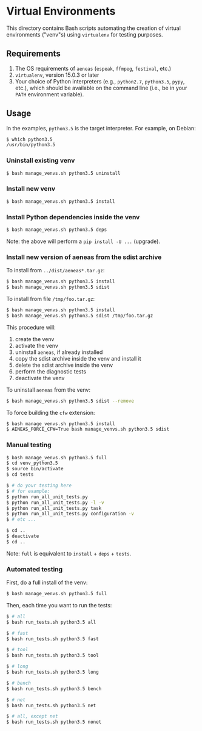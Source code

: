 # Virtual Environments

This directory contains Bash scripts automating the creation
of virtual environments ("venv"s) using ``virtualenv``
for testing purposes.


## Requirements

1. The OS requirements of ``aeneas`` (``espeak``, ``ffmpeg``, ``festival``, etc.)
2. ``virtualenv``, version 15.0.3 or later
3. Your choice of Python interpreters (e.g., ``python2.7``, ``python3.5``, ``pypy``, etc.), which should be available on the command line (i.e., be in your ``PATH`` environment variable).

## Usage

In the examples, ``python3.5`` is the target interpreter.
For example, on Debian:

```bash
$ which python3.5
/usr/bin/python3.5
```

### Uninstall existing venv

```bash
$ bash manage_venvs.sh python3.5 uninstall
```

### Install new venv

```bash
$ bash manage_venvs.sh python3.5 install
```

### Install Python dependencies inside the venv

```bash
$ bash manage_venvs.sh python3.5 deps
```

Note: the above will perform a ``pip install -U ...`` (upgrade).

### Install new version of aeneas from the sdist archive

To install from ``../dist/aeneas*.tar.gz``:

```bash
$ bash manage_venvs.sh python3.5 install
$ bash manage_venvs.sh python3.5 sdist
```

To install from file ``/tmp/foo.tar.gz``:

```bash
$ bash manage_venvs.sh python3.5 install
$ bash manage_venvs.sh python3.5 sdist /tmp/foo.tar.gz
```

This procedure will:

1. create the venv
2. activate the venv
3. uninstall ``aeneas``, if already installed
4. copy the sdist archive inside the venv and install it
5. delete the sdist archive inside the venv
6. perform the diagnostic tests
7. deactivate the venv

To uninstall ``aeneas`` from the venv:

```bash
$ bash manage_venvs.sh python3.5 sdist --remove
```

To force building the ``cfw`` extension:

```bash
$ bash manage_venvs.sh python3.5 install
$ AENEAS_FORCE_CFW=True bash manage_venvs.sh python3.5 sdist
```

### Manual testing

```bash
$ bash manage_venvs.sh python3.5 full
$ cd venv_python3.5
$ source bin/activate
$ cd tests

$ # do your testing here
$ # for example:
$ python run_all_unit_tests.py
$ python run_all_unit_tests.py -l -v
$ python run_all_unit_tests.py task
$ python run_all_unit_tests.py configuration -v
$ # etc ...

$ cd ..
$ deactivate
$ cd ..
```

Note: ``full`` is equivalent to ``install`` + ``deps`` + ``tests``.

### Automated testing

First, do a full install of the venv:

```bash
$ bash manage_venvs.sh python3.5 full
```

Then, each time you want to run the tests:

```bash
$ # all
$ bash run_tests.sh python3.5 all

$ # fast
$ bash run_tests.sh python3.5 fast

$ # tool
$ bash run_tests.sh python3.5 tool

$ # long
$ bash run_tests.sh python3.5 long

$ # bench
$ bash run_tests.sh python3.5 bench

$ # net
$ bash run_tests.sh python3.5 net

$ # all, except net
$ bash run_tests.sh python3.5 nonet
```
